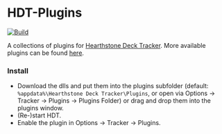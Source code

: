 # HDT-Plugins

[![Build](https://github.com/Shiqan/hdt-plugins/actions/workflows/build.yml/badge.svg?branch=main)](https://github.com/Shiqan/hdt-plugins/actions/workflows/build.yml)

A collections of plugins for [Hearthstone Deck Tracker](https://github.com/Epix37/Hearthstone-Deck-Tracker). More available plugins can be found [here](https://github.com/HearthSim/Hearthstone-Deck-Tracker/wiki/Available-Plugins).


### Install
- Download the dlls and put them into the plugins subfolder (default: `%appdata%\Hearthstone Deck Tracker\Plugins`, or open via Options -> Tracker -> Plugins -> Plugins Folder) or drag and drop them into the plugins window.
- (Re-)start HDT.
- Enable the plugin in Options -> Tracker -> Plugins.
